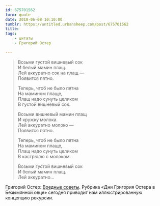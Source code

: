 ```yaml
---
id: 675701562
form: quote
date: 2010-06-08 10:10:00
tumblr: https://untitled.urbansheep.com/post/675701562
title: 
tags:
    - цитаты
    - Григорий Остер

---
```


<blockquote>
<p>Возьми густой вишневый сок<br/>
И белый мамин плащ.<br/>
Лей аккуратно сок на плащ —<br/>
Появится пятно.</p>

<p>Теперь, чтоб не было пятна<br/>
На мамином плаще,<br/>
Плащ надо сунуть целиком<br/>
В густой вишневый сок.</p>

<p>Возьми вишневый мамин плащ<br/>
И кружку молока.<br/>
Лей аккуратно молоко —<br/>
Появится пятно.</p>

<p>Теперь, чтоб не было пятна<br/>
На мамином плаще,<br/>
Плащ надо сунуть целиком<br/>
В кастрюлю с молоком.</p>

<p>Возьми густой вишневый сок<br/>
И белый мамин плащ.<br/>
Лей аккуратно&hellip;</p>
</blockquote>

Григорий Остер: <a href="http://lib.ru/ANEKDOTY/osterwred.txt">Вредные советы</a>. Рубрика «Дни Григория Остера в Безымянной овце» сегодня приводит нам иллюстрированную концепцию рекурсии.
